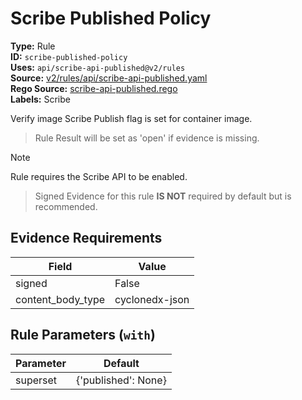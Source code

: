 # Scribe Published Policy  
**Type:** Rule  
**ID:** `scribe-published-policy`  
**Uses:** `api/scribe-api-published@v2/rules`  
**Source:** [v2/rules/api/scribe-api-published.yaml](https://github.com/scribe-public/sample-policies/v2/rules/api/scribe-api-published.yaml)  
**Rego Source:** [scribe-api-published.rego](https://github.com/scribe-public/sample-policies/v2/rules/api/scribe-api-published.rego)  
**Labels:** Scribe  

Verify image Scribe Publish flag is set for container image.

> Rule Result will be set as 'open' if evidence is missing.  


> [!NOTE]  
> Rule requires the Scribe API to be enabled.  


> Signed Evidence for this rule **IS NOT** required by default but is recommended.  

## Evidence Requirements  
| Field | Value |
|-------|-------|
| signed | False |
| content_body_type | cyclonedx-json |

## Rule Parameters (`with`)  
| Parameter | Default |
|-----------|---------|
| superset | {'published': None} |
